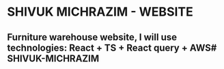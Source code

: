 # SHIVUK MICHRAZIM - WEBSITE
## Furniture warehouse website, I will use technologies: React + TS + React query + AWS# SHIVUK-MICHRAZIM
